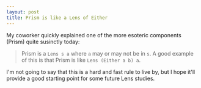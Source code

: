 ```yaml
---
layout: post
title: Prism is like a Lens of Either
---
```


My coworker quickly explained one of the more esoteric components (Prism)
quite susinctly today:

> Prism is a `Lens s a` where `a` may or may not be in `s`. A good
> example of this is that Prism is like `Lens (Either a b) a`.

I'm not going to say that this is a hard and fast rule to live by, but I
hope it'll provide a good starting point for some future Lens studies.




